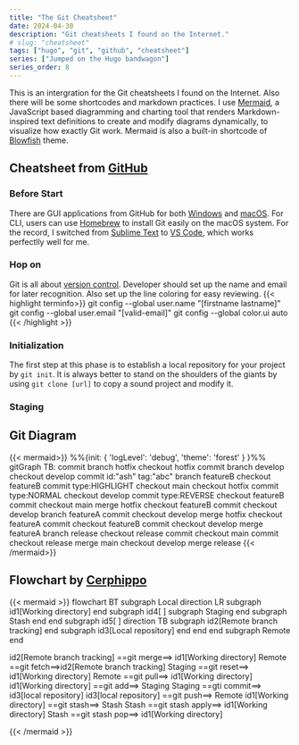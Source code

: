 ```yaml
---
title: "The Git Cheatsheet"
date: 2024-04-30
description: "Git cheatsheets I found on the Internet."
# slug: "cheatsheet"
tags: ["hugo", "git", "github", "cheatsheet"]
series: ["Jumped on the Hugo bandwagon"]
series_order: 8
---
```


This is an intergration for the Git cheatsheets I found on the Internet. Also there will be some shortcodes and markdown practices. I use [Mermaid](https://mermaid.js.org/syntax/gitgraph.html#base-theme), a JavaScript based diagramming and charting tool that renders Markdown-inspired text definitions to create and modify diagrams dynamically, to visualize how exactly Git work. Mermaid is also a built-in shortcode of [Blowfish](https://github.com/nunocoracao/blowfish) theme.

## Cheatsheet from [GitHub](https://education.github.com/git-cheat-sheet-education.pdf)
### Before Start
There are GUI applications from GitHub for both [Windows](https://windows.github.com) and [macOS](https://mac.github.com). For CLI, users can use [Homebrew](https://formulae.brew.sh/formula/git) to install Git easily on the macOS system. For the record, I switched from [Sublime Text](https://www.sublimetext.com/) to [VS Code](https://code.visualstudio.com/), which works perfectlly well for me.
### Hop on
Git is all about [version control](https://git-scm.com/book/en/v2/Getting-Started-About-Version-Control). Developer should set up the name and email for later recognition. Also set up the line coloring for easy reviewing.
{{< highlight terminfo>}}
git config --global user.name "[firstname lastname]"
git config --global user.email "[valid-email]"
git config --global color.ui auto
{{< /highlight >}}

### Initialization
The first step at this phase is to establish a local repository for your project by ``git init``. It is always better to stand on the shoulders of the giants by using ``git clone [url]`` to copy a sound project and modify it.

### Staging

## Git Diagram
{{< mermaid>}}
%%{init: { 'logLevel': 'debug', 'theme': 'forest' } }%%
      gitGraph TB:
        commit
        branch hotfix
        checkout hotfix
        commit
        branch develop
        checkout develop
        commit id:"ash" tag:"abc"
        branch featureB
        checkout featureB
        commit type:HIGHLIGHT
        checkout main
        checkout hotfix
        commit type:NORMAL
        checkout develop
        commit type:REVERSE
        checkout featureB
        commit
        checkout main
        merge hotfix
        checkout featureB
        commit
        checkout develop
        branch featureA
        commit
        checkout develop
        merge hotfix
        checkout featureA
        commit
        checkout featureB
        commit
        checkout develop
        merge featureA
        branch release
        checkout release
        commit
        checkout main
        commit
        checkout release
        merge main
        checkout develop
        merge release
{{< /mermaid>}}

## Flowchart by [Cerphippo](https://medium.com/@myitcerts995/git-cheat-sheet-guys-f26e2d96732c)
{{< mermaid >}}
flowchart BT
  subgraph Local
    direction LR
    subgraph id1[Working directory]
    end
    subgraph id4[ ]
      subgraph Staging
      end
      subgraph Stash
      end
    end
    subgraph id5[ ]
    direction TB
      subgraph id2[Remote branch tracking]
      end
      subgraph id3[Local repository]
      end
    end
  end
  subgraph Remote
  end
  
  id2[Remote branch tracking] ==git merge==> id1[Working directory]
  Remote ==git fetch==>id2[Remote branch tracking]
  Staging ==git reset==> id1[Working directory]
  Remote ==git pull==> id1[Working directory]
  id1[Working directory] ==git add==> Staging
  Staging ==gti commit==> id3[local repository]
  id3[local repository] ==git push==> Remote
  id1[Working directory] ==git stash==> Stash
  Stash ==git stash apply==> id1[Working directory]
  Stash ==git stash pop==> id1[Working directory]

{{< /mermaid >}}